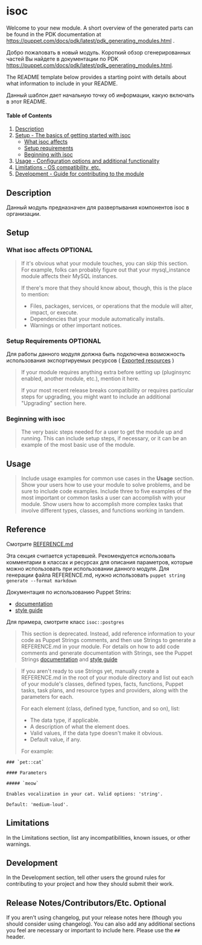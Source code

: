 # isoc

Welcome to your new module. A short overview of the generated parts can be found in the PDK documentation at https://puppet.com/docs/pdk/latest/pdk_generating_modules.html .

Добро пожаловать в новый модуль. Короткий обзор сгенерированных частей Вы найдете в документации по PDK https://puppet.com/docs/pdk/latest/pdk_generating_modules.html. 

The README template below provides a starting point with details about what information to include in your README.

Данный шаблон дает начальную точку об информации, какую включать в этот README.




#### Table of Contents

1. [Description](#description)
2. [Setup - The basics of getting started with isoc](#setup)
    * [What isoc affects](#what-isoc-affects)
    * [Setup requirements](#setup-requirements)
    * [Beginning with isoc](#beginning-with-isoc)
3. [Usage - Configuration options and additional functionality](#usage)
4. [Limitations - OS compatibility, etc.](#limitations)
5. [Development - Guide for contributing to the module](#development)

## Description

Данный модуль предназначен для развертывания компонентов isoc в организации.


## Setup

### What isoc affects **OPTIONAL**

> If it's obvious what your module touches, you can skip this section. For example, folks can probably figure out that your mysql_instance module affects their MySQL instances.
>
> If there's more that they should know about, though, this is the place to mention:
>
> * Files, packages, services, or operations that the module will alter, impact, or execute.
> * Dependencies that your module automatically installs.
> * Warnings or other important notices.

### Setup Requirements **OPTIONAL**

Для работы данного модуля должна быть подключена возможность использования экспортируемых ресурсов ( [Exported resources](https://puppet.com/docs/puppet/latest/lang_exported.html) )

> If your module requires anything extra before setting up (pluginsync enabled, another module, etc.), mention it here.
>
> If your most recent release breaks compatibility or requires particular steps for upgrading, you might want to include an additional "Upgrading" section here.

### Beginning with isoc

> The very basic steps needed for a user to get the module up and running. This can include setup steps, if necessary, or it can be an example of the most basic use of the module.

## Usage

> Include usage examples for common use cases in the **Usage** section. Show your users how to use your module to solve problems, and be sure to include code examples. Include three to five examples of the most important or common tasks a user can accomplish with your module. Show users how to accomplish more complex tasks that involve different types, classes, and functions working in tandem.

## Reference
Смотрите [REFERENCE.md](REFERENCE.md)

Эта секция считается устаревшей. Рекомендуется использовать комментарии в классах и ресурсах для описания параметров, которые можно использовать при использовании данного модуля. Для генерации файла REFERENCE.md, нужно использовать `puppet string generate --format markdown`

Документация по использованию Puppet Strins:
 - [documentation](https://puppet.com/docs/puppet/latest/puppet_strings.html)
 - [style guide](https://puppet.com/docs/puppet/latest/puppet_strings_style.html)

Для примера, смотрите класс `isoc::postgres`

> This section is deprecated. Instead, add reference information to your code as Puppet Strings comments, and then use Strings to generate a REFERENCE.md in your module. For details on how to add code comments and generate documentation with Strings, see the Puppet Strings [documentation](https://puppet.com/docs/puppet/latest/puppet_strings.html) and [style guide](https://puppet.com/docs/puppet/latest/puppet_strings_style.html)

> If you aren't ready to use Strings yet, manually create a REFERENCE.md in the root of your module directory and list out each of your module's classes, defined types, facts, functions, Puppet tasks, task plans, and resource types and providers, along with the parameters for each.
> 
> For each element (class, defined type, function, and so on), list:
> 
>   * The data type, if applicable.
>   * A description of what the element does.
>   * Valid values, if the data type doesn't make it obvious.
>   * Default value, if any.
> 
> For example:
> 
 ```
 ### `pet::cat`
 
 #### Parameters
 
 ##### `meow`
 
 Enables vocalization in your cat. Valid options: 'string'.
 
 Default: 'medium-loud'.
 ```

## Limitations

In the Limitations section, list any incompatibilities, known issues, or other warnings.

## Development

In the Development section, tell other users the ground rules for contributing to your project and how they should submit their work.

## Release Notes/Contributors/Etc. **Optional**

If you aren't using changelog, put your release notes here (though you should consider using changelog). You can also add any additional sections you feel are necessary or important to include here. Please use the `## ` header.
